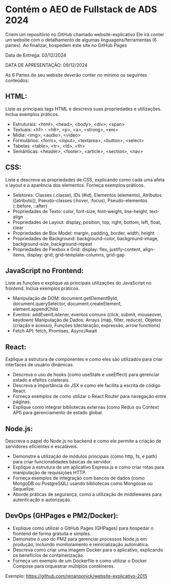 # Contém o AEO de Fullstack de ADS 2024

Criem um repositório no GitHub chamado website-explicativo
Ele irá conter um website com o detalhamento de algumas linguagens/ferramentas (6 partes).
Ao finalizar, hospedem este site no GitHub Pages

Data de Entrega: 03/12/2024

DATA DE APRESENTAÇÃO: 09/12/2024

As 6 Partes do seu website deverão conter no mínimo os seguintes conteúdos:

## HTML:

Liste as principais tags HTML e descreva suas propriedades e utilizações. Inclua exemplos práticos.
- Estruturais: \<html>, \<head>, \<body>, \<div>, \<span>
- Textuais: \<h1> - \<h6>, \<p>, \<a>, \<strong>, \<em>
- Mídia: \<img>, \<audio>, \<video>
- Formulários: \<form>, \<input>, \<textarea>, \<button>, \<select>
- Tabelas: \<table>, \<tr>, \<td>, \<th>
- Semânticas: \<header>, \<footer>, \<article>, \<section>, \<nav>

## CSS:

Liste e descreva as propriedades de CSS, explicando como cada uma afeta o layout e a aparência dos elementos. Forneça exemplos práticos.
- Seletores: Classes (.classe), IDs (#id), Elementos (elemento), Atributos ([atributo]), Pseudo-classes (:hover, :focus), Pseudo-elementos (::before, ::after)
- Propriedades de Texto: color, font-size, font-weight, line-height, text-align
- Propriedades de Layout: display, position, top, right, bottom, left, float, clear
- Propriedades de Box Model: margin, padding, border, width, height
- Propriedades de Background: background-color, background-image, background-size, background-repeat
- Propriedades de Flexbox e Grid: display: flex, justify-content, align-items, display: grid, grid-template-columns, grid-gap

## JavaScript no Frontend:

 Liste as funções e explique as principais utilizações do JavaScript no frontend. Inclua exemplos práticos.
- Manipulação de DOM: document.getElementById, document.querySelector, document.createElement, element.appendChild
- Eventos: addEventListener, eventos comuns (click, submit, mouseover, keydown)
Manipulação de Dados: Arrays (map, filter, reduce), Objetos (criação e acesso), Funções (declaração, expressão, arrow functions)
- Fetch API: fetch, Promises, Async/Await

## React:

Explique a estrutura de componentes e como eles são utilizados para criar interfaces de usuário dinâmicas.
- Descreva o uso de hooks (como useState e useEffect) para gerenciar estado e efeitos colaterais.
- Descreva a importância do JSX e como ele facilita a escrita de código React.
- Forneça exemplos de como utilizar o React Router para navegação entre páginas.
- Explique como integrar bibliotecas externas (como Redux ou Context API) para gerenciamento de estado global.

## Node.js:

Descreva o papel do Node.js no backend e como ele permite a criação de servidores eficientes e escaláveis.
- Demonstre a utilização de módulos principais (como http, fs, e path) para criar funcionalidades básicas de servidor.
- Explique a estrutura de um aplicativo Express.js e como criar rotas para manipulação de requisições HTTP.
- Forneça exemplos de integração com bancos de dados (como MongoDB ou PostgreSQL) usando bibliotecas como Mongoose ou Sequelize.
- Aborde práticas de segurança, como a utilização de middlewares para autenticação e autorização.

## DevOps (GHPages e PM2/Docker):

- Explique como utilizar o GitHub Pages (GHPages) para hospedar o frontend de forma gratuita e simples.
- Demonstre o uso do PM2 para gerenciar processos Node.js em produção, incluindo monitoramento e reinicialização automática.
- Descreva como criar uma imagem Docker para o aplicativo, explicando os benefícios de containerização.
- Forneça um exemplo de um Dockerfile e como utilizar o Docker Compose para orquestrar múltiplos contêineres.

Exemplo: https://github.com/renanponick/website-explicativo-2015
